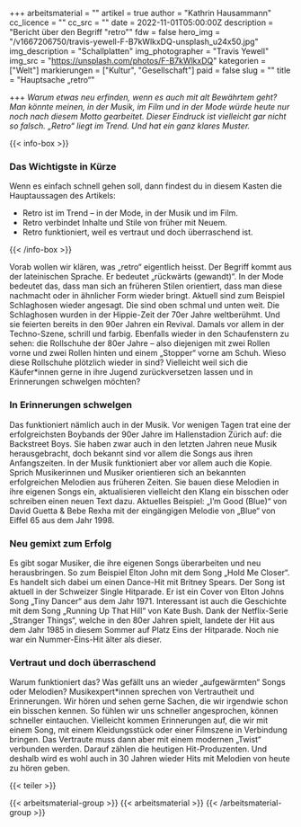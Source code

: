+++
arbeitsmaterial = ""
artikel = true
author = "Kathrin Hausammann"
cc_licence = ""
cc_src = ""
date = 2022-11-01T05:00:00Z
description = "Bericht über den Begriff \"retro\""
fdw = false
hero_img = "/v1667206750/travis-yewell-F-B7kWlkxDQ-unsplash_u24x50.jpg"
img_description = "Schallplatten"
img_photographer = "Travis Yewell"
img_src = "https://unsplash.com/photos/F-B7kWlkxDQ"
kategorien = ["Welt"]
markierungen = ["Kultur", "Gesellschaft"]
paid = false
slug = ""
title = "Hauptsache „retro“"

+++
_Warum etwas neu erfinden, wenn es auch mit alt Bewährtem geht? Man könnte meinen, in der Musik, im Film und in der Mode würde heute nur noch nach diesem Motto gearbeitet. Dieser Eindruck ist vielleicht gar nicht so falsch. „Retro“ liegt im Trend. Und hat ein ganz klares Muster._

{{< info-box >}} <h3>Das Wichtigste in Kürze</h3>

<p>Wenn es einfach schnell gehen soll, dann findest du in diesem Kasten die Hauptaussagen des Artikels:</p>

<ul>

<li>Retro ist im Trend – in der Mode, in der Musik und im Film.</li>

<li>Retro verbindet Inhalte und Stile von früher mit Neuem.</li>

<li>Retro funktioniert, weil es vertraut und doch überraschend ist.</li>

</ul> {{< /info-box >}}

Vorab wollen wir klären, was „retro“ eigentlich heisst. Der Begriff kommt aus der lateinischen Sprache. Er bedeutet „rückwärts (gewandt)“. In der Mode bedeutet das, dass man sich an früheren Stilen orientiert, dass man diese nachmacht oder in ähnlicher Form wieder bringt. Aktuell sind zum Beispiel Schlaghosen wieder angesagt. Die sind oben schmal und unten weit. Die Schlaghosen wurden in der Hippie-Zeit der 70er Jahre weltberühmt. Und sie feierten bereits in den 90er Jahren ein Revival. Damals vor allem in der Techno-Szene, schrill und farbig. Ebenfalls wieder in den Schaufenstern zu sehen: die Rollschuhe der 80er Jahre – also diejenigen mit zwei Rollen vorne und zwei Rollen hinten und einem „Stopper“ vorne am Schuh. Wieso diese Rollschuhe plötzlich wieder in sind? Vielleicht weil sich die Käufer*innen gerne in ihre Jugend zurückversetzen lassen und in Erinnerungen schwelgen möchten?

### In Erinnerungen schwelgen

Das funktioniert nämlich auch in der Musik. Vor wenigen Tagen trat eine der erfolgreichsten Boybands der 90er Jahre im Hallenstadion Zürich auf: die Backstreet Boys. Sie haben zwar auch in den letzten Jahren neue Musik herausgebracht, doch bekannt sind vor allem die Songs aus ihren Anfangszeiten. In der Musik funktioniert aber vor allem auch die Kopie. Sprich Musikerinnen und Musiker orientieren sich an bekannten erfolgreichen Melodien aus früheren Zeiten. Sie bauen diese Melodien in ihre eigenen Songs ein, aktualisieren vielleicht den Klang ein bisschen oder schreiben einen neuen Text dazu. Aktuelles Beispiel: „I’m Good (Blue)“ von David Guetta & Bebe Rexha mit der eingängigen Melodie von „Blue“ von Eiffel 65 aus dem Jahr 1998.

### Neu gemixt zum Erfolg

Es gibt sogar Musiker, die ihre eigenen Songs überarbeiten und neu herausbringen. So zum Beispiel Elton John mit dem Song „Hold Me Closer“. Es handelt sich dabei um einen Dance-Hit mit Britney Spears. Der Song ist aktuell in der Schweizer Single Hitparade. Er ist ein Cover von Elton Johns Song „Tiny Dancer“ aus dem Jahr 1971. Interessant ist auch die Geschichte mit dem Song „Running Up That Hill“ von Kate Bush. Dank der Netflix-Serie „Stranger Things“, welche in den 80er Jahren spielt, landete der Hit aus dem Jahr 1985 in diesem Sommer auf Platz Eins der Hitparade. Noch nie war ein Nummer-Eins-Hit älter als dieser.

### Vertraut und doch überraschend

Warum funktioniert das? Was gefällt uns an wieder „aufgewärmten“ Songs oder Melodien? Musikexpert*innen sprechen von Vertrautheit und Erinnerungen. Wir hören und sehen gerne Sachen, die wir irgendwie schon ein bisschen kennen. So fühlen wir uns schneller angesprochen, können schneller eintauchen. Vielleicht kommen Erinnerungen auf, die wir mit einem Song, mit einem Kleidungsstück oder einer Filmszene in Verbindung bringen. Das Vertraute muss dann aber mit einem modernen „Twist“ verbunden werden. Darauf zählen die heutigen Hit-Produzenten. Und deshalb wird es wohl auch in 30 Jahren wieder Hits mit Melodien von heute zu hören geben.

{{< teiler >}}

{{< arbeitsmaterial-group >}} {{< arbeitsmaterial >}} {{< /arbeitsmaterial-group >}}